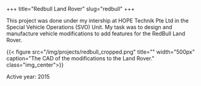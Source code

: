 +++
title="Redbull Land Rover"
slug="redbull"
+++

This project was done under my intership at HOPE Technik Pte Ltd in the Special Vehicle Operations (SVO) Unit. My task was to design and manufacture vehicle modifications to add features for the RedBull Land Rover.


{{< figure src="/img/projects/redbull_cropped.png" title="" width="500px" caption="The CAD of the modifications to the Land Rover." class="img_center">}}


Active year: 2015
